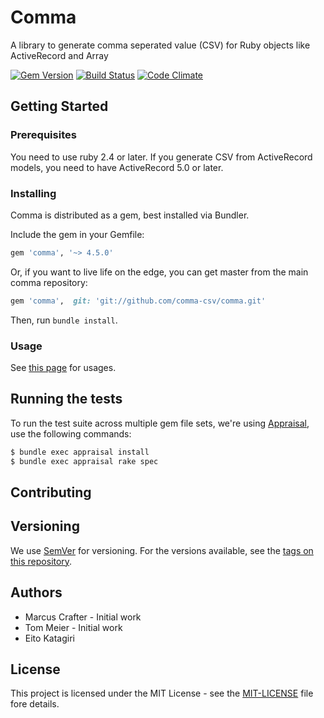 # Comma

A library to generate comma seperated value (CSV) for Ruby objects like ActiveRecord and Array

[![Gem Version](https://badge.fury.io/rb/comma.svg)](http://badge.fury.io/rb/comma) [![Build Status](https://github.com/comma-csv/comma/actions/workflows/build.yml/badge.svg)](https://github.com/comma-csv/comma/actions/workflows/build.yml) [![Code Climate](https://codeclimate.com/github/comma-csv/comma.svg)](https://codeclimate.com/github/comma-csv/comma)

## Getting Started

### Prerequisites

You need to use ruby 2.4 or later. If you generate CSV from ActiveRecord models, you need to have ActiveRecord 5.0 or later.

### Installing

Comma is distributed as a gem, best installed via Bundler.

Include the gem in your Gemfile:

```ruby
gem 'comma', '~> 4.5.0'
```

Or, if you want to live life on the edge, you can get master from the main comma repository:

```ruby
gem 'comma',  git: 'git://github.com/comma-csv/comma.git'
```

Then, run `bundle install`.

### Usage

See [this page](https://github.com/comma-csv/comma/wiki) for usages.

## Running the tests

To run the test suite across multiple gem file sets, we're using [Appraisal](https://github.com/thoughtbot/appraisal), use the following commands:

```sh
$ bundle exec appraisal install
$ bundle exec appraisal rake spec

```

## Contributing

## Versioning

We use [SemVer](http://semver.org/) for versioning. For the versions available, see the [tags on this repository](https://github.com/comma-csv/comma/tags).

## Authors

* Marcus Crafter - Initial work
* Tom Meier - Initial work
* Eito Katagiri

## License

This project is licensed under the MIT License - see the [MIT-LICENSE](https://github.com/comma-csv/comma/blob/master/MIT-LICENSE) file fore details.
